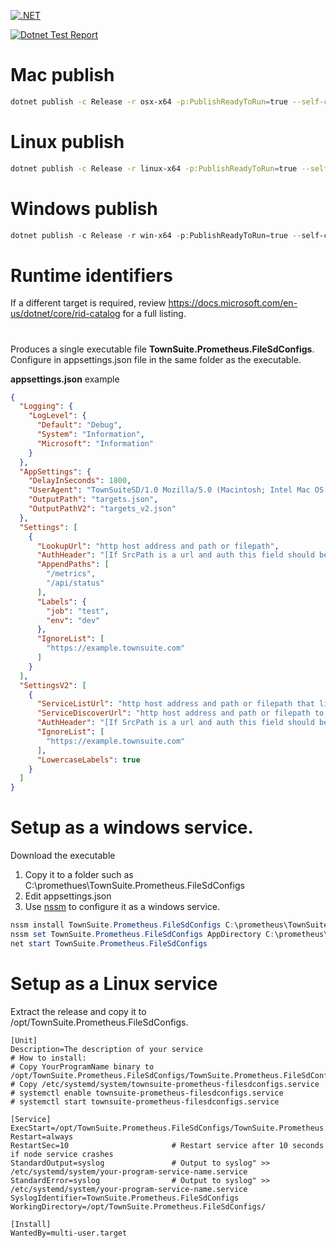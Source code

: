 
[![.NET](https://github.com/TownSuite/TownSuite.Prometheus.FileSdConfigs/actions/workflows/dotnet.yml/badge.svg)](https://github.com/TownSuite/TownSuite.Prometheus.FileSdConfigs/actions/workflows/dotnet.yml)

[![Dotnet Test Report](https://github.com/TownSuite/TownSuite.Prometheus.FileSdConfigs/actions/workflows/test-report.yml/badge.svg)](https://github.com/TownSuite/TownSuite.Prometheus.FileSdConfigs/actions/workflows/test-report.yml)

# Mac publish
```bash
dotnet publish -c Release -r osx-x64 -p:PublishReadyToRun=true --self-contained true -p:PublishSingleFile=true -p:EnableCompressionInSingleFile=true
```

# Linux publish
```bash
dotnet publish -c Release -r linux-x64 -p:PublishReadyToRun=true --self-contained true -p:PublishSingleFile=true -p:EnableCompressionInSingleFile=true
```

# Windows publish
```powershell
dotnet publish -c Release -r win-x64 -p:PublishReadyToRun=true --self-contained true -p:PublishSingleFile=true -p:EnableCompressionInSingleFile=true
```

# Runtime identifiers
If a different target is required, review https://docs.microsoft.com/en-us/dotnet/core/rid-catalog for a full listing.

# 

Produces a single executable file __TownSuite.Prometheus.FileSdConfigs__.   Configure in appsettings.json file in the same folder as the executable.

__appsettings.json__ example
```json
{
  "Logging": {
    "LogLevel": {
      "Default": "Debug",
      "System": "Information",
      "Microsoft": "Information"
    }
  },
  "AppSettings": {
    "DelayInSeconds": 1800,
    "UserAgent": "TownSuiteSD/1.0 Mozilla/5.0 (Macintosh; Intel Mac OS X 10.15; rv:107.0) Gecko/20100101 Firefox/107.0",
    "OutputPath": "targets.json",
    "OutputPathV2": "targets_v2.json"
  },
  "Settings": [
    {
      "LookupUrl": "http host address and path or filepath",
      "AuthHeader": "[If SrcPath is a url and auth this field should be set to basic auth or a bearer token]",
      "AppendPaths": [
        "/metrics",
        "/api/status"
      ],
      "Labels": {
        "job": "test",
        "env": "dev"
      },
      "IgnoreList": [
        "https://example.townsuite.com"
      ]
    }
  ],
  "SettingsV2": [
    {
      "ServiceListUrl": "http host address and path or filepath that lists services",
      "ServiceDiscoverUrl": "http host address and path or filepath to lookup details for specific services",
      "AuthHeader": "[If SrcPath is a url and auth this field should be set to basic auth or a bearer token]",
      "IgnoreList": [
        "https://example.townsuite.com"
      ],
      "LowercaseLabels": true
    }
  ]
}
```


# Setup as a windows service.

Download the executable


1. Copy it to a folder such as C:\promethues\TownSuite.Prometheus.FileSdConfigs 
2. Edit appsettings.json
3. Use [nssm](https://nssm.cc/) to configure it as a windows service.


```powershell
nssm install TownSuite.Prometheus.FileSdConfigs C:\prometheus\TownSuite.Prometheus.FileSdConfigs\TownSuite.Prometheus.FileSdConfigs.exe
nssm set TownSuite.Prometheus.FileSdConfigs AppDirectory C:\prometheus\TownSuite.Prometheus.FileSdConfigs
net start TownSuite.Prometheus.FileSdConfigs
```


# Setup as a Linux service

Extract the release and copy it to /opt/TownSuite.Prometheus.FileSdConfigs.

```
[Unit]
Description=The description of your service
# How to install:
# Copy YourProgramName binary to /opt/TownSuite.Prometheus.FileSdConfigs/TownSuite.Prometheus.FileSdConfigs
# Copy /etc/systemd/system/townsuite-prometheus-filesdconfigs.service
# systemctl enable townsuite-prometheus-filesdconfigs.service
# systemctl start townsuite-prometheus-filesdconfigs.service

[Service]
ExecStart=/opt/TownSuite.Prometheus.FileSdConfigs/TownSuite.Prometheus.FileSdConfigs
Restart=always
RestartSec=10                       # Restart service after 10 seconds if node service crashes
StandardOutput=syslog               # Output to syslog" >> /etc/systemd/system/your-program-service-name.service
StandardError=syslog                # Output to syslog" >> /etc/systemd/system/your-program-service-name.service
SyslogIdentifier=TownSuite.Prometheus.FileSdConfigs
WorkingDirectory=/opt/TownSuite.Prometheus.FileSdConfigs/

[Install]
WantedBy=multi-user.target
```

